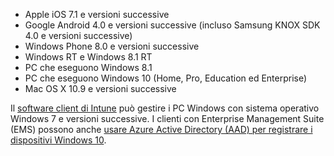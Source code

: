 
  - Apple iOS 7.1 e versioni successive
  - Google Android 4.0 e versioni successive (incluso Samsung KNOX SDK 4.0 e versioni successive)
  - Windows Phone 8.0 e versioni successive
  - Windows RT e Windows 8.1 RT
  - PC che eseguono Windows 8.1
  - PC che eseguono Windows 10 (Home, Pro, Education ed Enterprise)
  - Mac OS X 10.9 e versioni successive

Il [software client di Intune](/intune/deploy-use/manage-windows-pcs-with-microsoft-intune) può gestire i PC Windows con sistema operativo Windows 7 e versioni successive. I clienti con Enterprise Management Suite (EMS) possono anche [usare Azure Active Directory (AAD) per registrare i dispositivi Windows 10](https://docs.microsoft.com/active-directory/active-directory-azureadjoin-windows10-devices-overview).


<!--HONumber=Sep16_HO1-->


